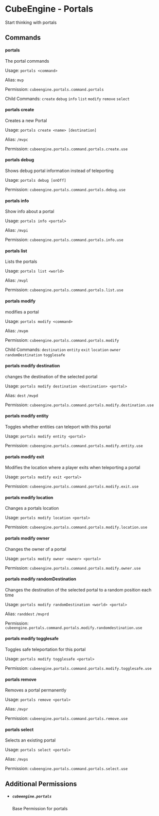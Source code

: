 # CubeEngine - Portals

Start thinking with portals

## Commands

#### portals

The portal commands

Usage: `portals <command>`

Alias:
`mvp`

Permission: `cubeengine.portals.command.portals`

Child Commands:
`create`
`debug`
`info`
`list`
`modify`
`remove`
`select`

#### portals create

Creates a new Portal

Usage: `portals create <name> [destination]`

Alias:
`/mvpc`

Permission: `cubeengine.portals.command.portals.create.use`

#### portals debug

Shows debug portal information instead of teleporting

Usage: `portals debug [onOff]`

Permission: `cubeengine.portals.command.portals.debug.use`

#### portals info

Show info about a portal

Usage: `portals info <portal>`

Alias:
`/mvpi`

Permission: `cubeengine.portals.command.portals.info.use`

#### portals list

Lists the portals

Usage: `portals list <world>`

Alias:
`/mvpl`

Permission: `cubeengine.portals.command.portals.list.use`

#### portals modify

modifies a portal

Usage: `portals modify <command>`

Alias:
`/mvpm`

Permission: `cubeengine.portals.command.portals.modify`

Child Commands:
`destination`
`entity`
`exit`
`location`
`owner`
`randomDestination`
`togglesafe`

#### portals modify destination

changes the destination of the selected portal

Usage: `portals modify destination <destination> <portal>`

Alias:
`dest`
`/mvpd`

Permission: `cubeengine.portals.command.portals.modify.destination.use`

#### portals modify entity

Toggles whether entities can teleport with this portal

Usage: `portals modify entity <portal>`

Permission: `cubeengine.portals.command.portals.modify.entity.use`

#### portals modify exit

Modifies the location where a player exits when teleporting a portal

Usage: `portals modify exit <portal>`

Permission: `cubeengine.portals.command.portals.modify.exit.use`

#### portals modify location

Changes a portals location

Usage: `portals modify location <portal>`

Permission: `cubeengine.portals.command.portals.modify.location.use`

#### portals modify owner

Changes the owner of a portal

Usage: `portals modify owner <owner> <portal>`

Permission: `cubeengine.portals.command.portals.modify.owner.use`

#### portals modify randomDestination

Changes the destination of the selected portal to a random position each time

Usage: `portals modify randomDestination <world> <portal>`

Alias:
`randdest`
`/mvprd`

Permission: `cubeengine.portals.command.portals.modify.randomdestination.use`

#### portals modify togglesafe

Toggles safe teleportation for this portal

Usage: `portals modify togglesafe <portal>`

Permission: `cubeengine.portals.command.portals.modify.togglesafe.use`

#### portals remove

Removes a portal permanently

Usage: `portals remove <portal>`

Alias:
`/mvpr`

Permission: `cubeengine.portals.command.portals.remove.use`

#### portals select

Selects an existing portal

Usage: `portals select <portal>`

Alias:
`/mvps`

Permission: `cubeengine.portals.command.portals.select.use`

## Additional Permissions

 - ##### `cubeengine.portals`
   Base Permission for portals

